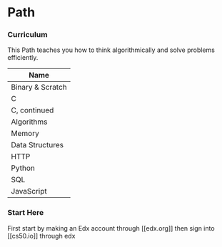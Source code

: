 # Path 
### Curriculum

This Path teaches you how to think algorithmically and solve problems efficiently.

| Name |
|-------|
| Binary & Scratch |
| C |
| C, continued |
| Algorithms |
| Memory |
| Data Structures |
| HTTP |
| Python |
| SQL |
| JavaScript |

### Start Here

First start by making an Edx account through [[edx.org]] then sign into [[cs50.io]] through edx
